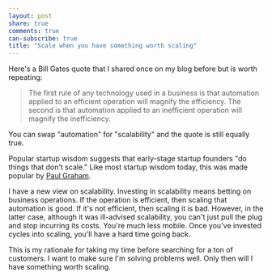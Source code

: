 ```yaml
---
layout: post
share: true
comments: true
can-subscribe: true
title: "Scale when you have something worth scaling"
---
```


Here's a Bill Gates quote that I shared once on my blog before but is worth repeating:

> The first rule of any technology used in a business is that automation applied to an efficient operation will magnify the efficiency. The second is that automation applied to an inefficient operation will magnify the inefficiency.

You can swap "automation" for "scalability" and the quote is still equally true.

Popular startup wisdom suggests that early-stage startup founders "do things that don't scale." Like most startup wisdom today, this was made popular by <a href="http://paulgraham.com/ds.html" target="_blank">Paul Graham</a>.

I have a new view on scalability. Investing in scalability means betting on business operations. If the operation is efficient, then scaling that automation is good. If it's not efficient, then scaling it is bad. However, in the latter case, although it was ill-advised scalability, you can't just pull the plug and stop incurring its costs. You're much less mobile. Once you've invested cycles into scaling, you'll have a hard time going back.

This is my rationale for taking my time before searching for a ton of customers. I want to make sure I'm solving problems well. Only then will I have something worth scaling.